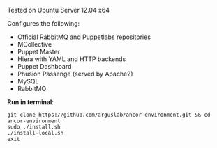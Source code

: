 Tested on Ubuntu Server 12.04 x64

Configures the following:

+ Official RabbitMQ and Puppetlabs repositories
+ MCollective
+ Puppet Master
+ Hiera with YAML and HTTP backends
+ Puppet Dashboard
+ Phusion Passenge (served by Apache2)
+ MySQL
+ RabbitMQ

**Run in terminal**:
```
git clone https://github.com/arguslab/ancor-environment.git && cd ancor-environment
sudo ./install.sh
./install-local.sh
exit
```
